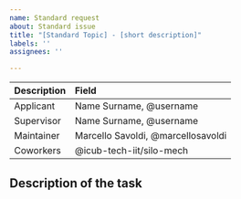 ```yaml
---
name: Standard request
about: Standard issue
title: "[Standard Topic] - [short description]"
labels: ''
assignees: ''

---
```


| Description          | Field                                  |
|:---------------------|:---------------------------------------|
| Applicant            | Name Surname, @username                |
| Supervisor           | Name Surname, @username                |
| Maintainer           | Marcello Savoldi, @marcellosavoldi     |
| Coworkers            | @icub-tech-iit/silo-mech               |

## Description of the task
